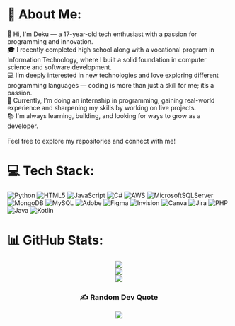 # 💫 About Me:
👋 Hi, I'm Deku — a 17-year-old tech enthusiast with a passion for programming and innovation.<br>🎓 I recently completed high school along with a vocational program in Information Technology, where I built a solid foundation in computer science and software development.<br>💻 I’m deeply interested in new technologies and love exploring different programming languages — coding is more than just a skill for me; it’s a passion.<br>🚀 Currently, I’m doing an internship in programming, gaining real-world experience and sharpening my skills by working on live projects.<br>📚 I'm always learning, building, and looking for ways to grow as a developer.<br><br>Feel free to explore my repositories and connect with me!


# 💻 Tech Stack:
![Python](https://img.shields.io/badge/python-3670A0?style=for-the-badge&logo=python&logoColor=ffdd54) ![HTML5](https://img.shields.io/badge/html5-%23E34F26.svg?style=for-the-badge&logo=html5&logoColor=white) ![JavaScript](https://img.shields.io/badge/javascript-%23323330.svg?style=for-the-badge&logo=javascript&logoColor=%23F7DF1E) ![C#](https://img.shields.io/badge/c%23-%23239120.svg?style=for-the-badge&logo=csharp&logoColor=white) ![AWS](https://img.shields.io/badge/AWS-%23FF9900.svg?style=for-the-badge&logo=amazon-aws&logoColor=white) ![MicrosoftSQLServer](https://img.shields.io/badge/Microsoft%20SQL%20Server-CC2927?style=for-the-badge&logo=microsoft%20sql%20server&logoColor=white) ![MongoDB](https://img.shields.io/badge/MongoDB-%234ea94b.svg?style=for-the-badge&logo=mongodb&logoColor=white) ![MySQL](https://img.shields.io/badge/mysql-4479A1.svg?style=for-the-badge&logo=mysql&logoColor=white) ![Adobe](https://img.shields.io/badge/adobe-%23FF0000.svg?style=for-the-badge&logo=adobe&logoColor=white) ![Figma](https://img.shields.io/badge/figma-%23F24E1E.svg?style=for-the-badge&logo=figma&logoColor=white) ![Invision](https://img.shields.io/badge/invision-FF3366?style=for-the-badge&logo=invision&logoColor=white) ![Canva](https://img.shields.io/badge/Canva-%2300C4CC.svg?style=for-the-badge&logo=Canva&logoColor=white) ![Jira](https://img.shields.io/badge/jira-%230A0FFF.svg?style=for-the-badge&logo=jira&logoColor=white) ![PHP](https://img.shields.io/badge/php-%23777BB4.svg?style=for-the-badge&logo=php&logoColor=white) ![Java](https://img.shields.io/badge/java-%23ED8B00.svg?style=for-the-badge&logo=openjdk&logoColor=white) ![Kotlin](https://img.shields.io/badge/kotlin-%237F52FF.svg?style=for-the-badge&logo=kotlin&logoColor=white)
# 📊 GitHub Stats:
<div align=center>

![](https://github-readme-stats.vercel.app/api?username=dekustaff&theme=dark&hide_border=false&include_all_commits=false&count_private=true)<br/>
![](https://nirzak-streak-stats.vercel.app/?user=dekustaff&theme=dark&hide_border=false)<br/>
![](https://github-readme-stats.vercel.app/api/top-langs/?username=dekustaff&theme=dark&hide_border=false&include_all_commits=false&count_private=true&layout=compact)

</div>

<div align=center>

### ✍️ Random Dev Quote
![](https://quotes-github-readme.vercel.app/api?type=horizontal&theme=radical)
</div>
<!-- Proudly created with GPRM ( https://gprm.itsvg.in ) -->
